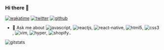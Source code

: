 ### Hi there 👋

[![wakatime](https://wakatime.com/badge/user/28b49367-a828-40a3-b412-94e2d13116c8.svg)](https://wakatime.com/@28b49367-a828-40a3-b412-94e2d13116c8)
[![twitter](https://img.shields.io/twitter/follow/wakatime?label=followers&logo=twitter&color=%23007ec6&style=flat)](https://twitter.com/d4lijs)
[![github](https://img.shields.io/github/followers/d4li?logo=github&style=flat)](https://github.com/d4li?tab=followers)

- 💬 Ask me about ![javascript](https://img.shields.io/badge/JavaScript-F7DF1E?style=flat&logo=javascript&logoColor=black), ![reactjs](https://img.shields.io/badge/React-20232A?style=flat&logo=react&logoColor=61DAFB), ![react-native](https://img.shields.io/badge/React_Native-20232A?style=flat&logo=react&logoColor=61DAFB), ![html5](https://img.shields.io/badge/HTML5-E34F26?style=flat&logo=html5&logoColor=white), ![css3](https://img.shields.io/badge/CSS3-1572B6?style=flat&logo=css3&logoColor=white), ![vim](https://img.shields.io/badge/VIM-%2311AB00.svg?&style=flat&logo=vim&logoColor=white), ![hyper](https://img.shields.io/badge/Hyper-000000?style=flat&logo=hyper&logoColor=white), ![shopify](https://img.shields.io/badge/shopify-8DB543?style=flat&logo=Shopify&logoColor=white)..


![gitstats](https://github-readme-stats.vercel.app/api/top-langs/?username=d4li&theme=blue-green)

<!--
**d4li/d4li** is a ✨ _special_ ✨ repository because its `README.md` (this file) appears on your GitHub profile.

Here are some ideas to get you started:

- 🔭 I’m currently working on ...
- 🌱 I’m currently learning ...
- 👯 I’m looking to collaborate on ...
- 🤔 I’m looking for help with ...
- 💬 Ask me about ...
- 📫 How to reach me: ...
- 😄 Pronouns: ...
- ⚡ Fun fact: ...
-->
